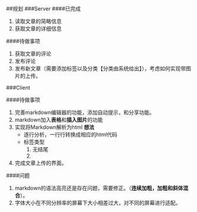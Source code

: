 ##规划
###Server
####已完成
1. 读取文章的简略信息
2. 获取文章的详细信息

####待做事项
1. 获取文章的评论
2. 发布评论
3. 发布新文章（需要添加标签以及分类【分类由系统给出】），考虑如何实现带图片的上传。

###Client

####待做事项
1. 完善markdown编辑器的功能，添加自动提示，和分享功能。
2. markdown加入**表格**和**插入图片**的功能
3. 实现将Markdown解析为html
	**想法**
	- 逐行分析，一行行转换成相应的html代码
	- 标签类型
		1. 无结尾
		2. 
4. 完成文章上传的界面。


####问题
1. markdown的语法高亮还是存在问题，需要修正。（**连续加粗，加粗和斜体混合**）。
2. 字体大小在不同分辨率的屏幕下大小相差过大，对不同的屏幕进行适配。






